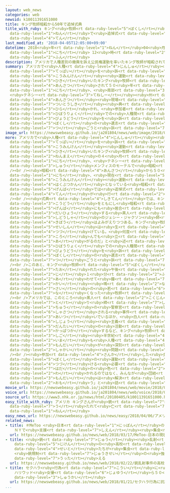 ```yaml
---
layout: web_news
categories: web
newsid: k10011391651000
title: キング牧師暗殺から50年で追悼式典
title_with_ruby: キング<ruby>牧師<rt data-ruby-level="5">ぼくし</rt></ruby><ruby>暗殺<rt data-ruby-level="4">あんさつ</rt></ruby>から50<ruby>年<rt
  data-ruby-level="1">ねん</rt></ruby>で<ruby>追悼式<rt data-ruby-level="7">ついとうしき</rt></ruby><ruby>典<rt
  data-ruby-level="4">てん</rt></ruby>
last_modified_at: '2018-04-05T12:05:00+09:00'
datetime: 2018<ruby>年<rt data-ruby-level="1">ねん</rt></ruby>04<ruby>月<rt data-ruby-level="1">がつ</rt></ruby>05<ruby>日<rt
  data-ruby-level="1">にち</rt></ruby> 12<ruby>時<rt data-ruby-level="2">じ</rt></ruby>05<ruby>分<rt
  data-ruby-level="2">ふん</rt></ruby>
description: アメリカで人種差別の撤廃を訴え公民権運動を率いたキング牧師が暗殺されて５０年となる４日、南部 テネシー州の暗殺現場で追悼式典が開かれ、参加者が、非暴力での人種間の平等を訴えたキング牧師の遺志を継ごうと訴えました。
summary: アメリカで<ruby>人種<rt data-ruby-level="4">じんしゅ</rt></ruby><ruby>差別<rt data-ruby-level="4">さべつ</rt></ruby>の<ruby>撤廃<rt
  data-ruby-level="7">てっぱい</rt></ruby>を<ruby>訴<rt data-ruby-level="7">うった</rt></ruby>え<ruby>公民権<rt
  data-ruby-level="6">こうみんけん</rt></ruby><ruby>運動<rt data-ruby-level="3">うんどう</rt></ruby>を<ruby>率<rt
  data-ruby-level="5">ひき</rt></ruby>いたキング<ruby>牧師<rt data-ruby-level="5">ぼくし</rt></ruby>が<ruby>暗殺<rt
  data-ruby-level="4">あんさつ</rt></ruby>されて５０<ruby>年<rt data-ruby-level="1">ねん</rt></ruby>となる４<ruby>日<rt
  data-ruby-level="1">にち</rt></ruby>、<ruby>南部<rt data-ruby-level="3">なんぶ</rt></ruby>
  <ruby>テネシー<rt data-ruby-level="3">てねしー</rt></ruby><ruby>州<rt data-ruby-level="3">しゅう</rt></ruby>の<ruby>暗殺<rt
  data-ruby-level="4">あんさつ</rt></ruby><ruby>現場<rt data-ruby-level="5">げんば</rt></ruby>で<ruby>追悼式<rt
  data-ruby-level="7">ついとうしき</rt></ruby><ruby>典<rt data-ruby-level="4">てん</rt></ruby>が<ruby>開<rt
  data-ruby-level="3">ひら</rt></ruby>かれ、<ruby>参加者<rt data-ruby-level="4">さんかしゃ</rt></ruby>が、<ruby>非暴力<rt
  data-ruby-level="5">ひぼうりょく</rt></ruby>での<ruby>人種間<rt data-ruby-level="4">じんしゅかん</rt></ruby>の<ruby>平等<rt
  data-ruby-level="3">びょうどう</rt></ruby>を<ruby>訴<rt data-ruby-level="7">うった</rt></ruby>えたキング<ruby>牧師<rt
  data-ruby-level="5">ぼくし</rt></ruby>の<ruby>遺志<rt data-ruby-level="6">いし</rt></ruby>を<ruby>継<rt
  data-ruby-level="7">つ</rt></ruby>ごうと<ruby>訴<rt data-ruby-level="7">うった</rt></ruby>えました。
image_url: https://newswebeasy.github.io/ja201804/news/web/image/2018/04/05/K10011391651_1804051225_1804051226_01_03.jpg
more: アメリカで<ruby>人種<rt data-ruby-level="4">じんしゅ</rt></ruby><ruby>差別<rt data-ruby-level="4">さべつ</rt></ruby>の<ruby>撤廃<rt
  data-ruby-level="7">てっぱい</rt></ruby>を<ruby>訴<rt data-ruby-level="7">うった</rt></ruby>え<ruby>公民権<rt
  data-ruby-level="6">こうみんけん</rt></ruby><ruby>運動<rt data-ruby-level="3">うんどう</rt></ruby>を<ruby>率<rt
  data-ruby-level="5">ひき</rt></ruby>いたキング<ruby>牧師<rt data-ruby-level="5">ぼくし</rt></ruby>は、５０<ruby>年前<rt
  data-ruby-level="2">ねんまえ</rt></ruby>の４<ruby>月<rt data-ruby-level="1">がつ</rt></ruby>４<ruby>日<rt
  data-ruby-level="1">にち</rt></ruby>、<ruby>テネシー<rt data-ruby-level="3">てねしー</rt></ruby><ruby>州<rt
  data-ruby-level="3">しゅう</rt></ruby>メンフィスのモーテルで<ruby>暗殺<rt data-ruby-level="4">あんさつ</rt></ruby>されました。<br
  /><br /><ruby>暗殺<rt data-ruby-level="4">あんさつ</rt></ruby>から５０<ruby>年<rt data-ruby-level="1">ねん</rt></ruby>となった４<ruby>日<rt
  data-ruby-level="1">にち</rt></ruby>、<ruby>現在<rt data-ruby-level="5">げんざい</rt></ruby>、<ruby>公民権<rt
  data-ruby-level="6">こうみんけん</rt></ruby><ruby>運動<rt data-ruby-level="3">うんどう</rt></ruby>の<ruby>博物館<rt
  data-ruby-level="4">はくぶつかん</rt></ruby>となっている<ruby>暗殺<rt data-ruby-level="4">あんさつ</rt></ruby><ruby>現場<rt
  data-ruby-level="5">げんば</rt></ruby>では<ruby>追悼式<rt data-ruby-level="7">ついとうしき</rt></ruby><ruby>典<rt
  data-ruby-level="4">てん</rt></ruby>が<ruby>行<rt data-ruby-level="2">おこな</rt></ruby>われました。<br
  /><br /><ruby>式典<rt data-ruby-level="4">しきてん</rt></ruby>では、キング<ruby>牧師<rt data-ruby-level="5">ぼくし</rt></ruby>と<ruby>行動<rt
  data-ruby-level="3">こうどう</rt></ruby>をともにし<ruby>暗殺<rt data-ruby-level="4">あんさつ</rt></ruby><ruby>現場<rt
  data-ruby-level="5">げんば</rt></ruby>にも<ruby>居合<rt data-ruby-level="5">いあ</rt></ruby>わせた、アメリカを<ruby>代表<rt
  data-ruby-level="3">だいひょう</rt></ruby>する<ruby>黒人<rt data-ruby-level="2">こくじん</rt></ruby><ruby>指導者<rt
  data-ruby-level="5">しどうしゃ</rt></ruby>のジェシー・ジャクソン<ruby>師<rt data-ruby-level="5">し</rt></ruby>が「<ruby>希望<rt
  data-ruby-level="4">きぼう</rt></ruby>はよみがえりつつある。キング<ruby>牧師<rt data-ruby-level="5">ぼくし</rt></ruby>の<ruby>精神<rt
  data-ruby-level="5">せいしん</rt></ruby>は<ruby>生<rt data-ruby-level="4">い</rt></ruby>き<ruby>続<rt
  data-ruby-level="4">つづ</rt></ruby>けている。<ruby>何度<rt data-ruby-level="3">なんど</rt></ruby><ruby>転<rt
  data-ruby-level="3">ころ</rt></ruby>んでも<ruby>立<rt data-ruby-level="1">た</rt></ruby>ち<ruby>上<rt
  data-ruby-level="1">あ</rt></ruby>がるのだ」と<ruby>述<rt data-ruby-level="5">の</rt></ruby>べ、<ruby>非暴力<rt
  data-ruby-level="5">ひぼうりょく</rt></ruby>での<ruby>人種間<rt data-ruby-level="4">じんしゅかん</rt></ruby>の<ruby>平等<rt
  data-ruby-level="3">びょうどう</rt></ruby>を<ruby>訴<rt data-ruby-level="7">うった</rt></ruby>えたキング<ruby>牧師<rt
  data-ruby-level="5">ぼくし</rt></ruby>の<ruby>遺志<rt data-ruby-level="6">いし</rt></ruby>を<ruby>継<rt
  data-ruby-level="7">つ</rt></ruby>ごうと<ruby>訴<rt data-ruby-level="7">うった</rt></ruby>えました。<br
  /><br />このあと、キング<ruby>牧師<rt data-ruby-level="5">ぼくし</rt></ruby>が<ruby>凶弾<rt data-ruby-level="7">きょうだん</rt></ruby>に<ruby>倒<rt
  data-ruby-level="7">たお</rt></ruby>れた<ruby>午後<rt data-ruby-level="2">ごご</rt></ruby>６<ruby>時<rt
  data-ruby-level="2">じ</rt></ruby>１<ruby>分<rt data-ruby-level="2">ふん</rt></ruby>に<ruby>合<rt
  data-ruby-level="2">あ</rt></ruby>わせて<ruby>鐘<rt data-ruby-level="7">かね</rt></ruby>が３９<ruby>回<rt
  data-ruby-level="2">かい</rt></ruby><ruby>鳴<rt data-ruby-level="2">な</rt></ruby>らされ、３９<ruby>歳<rt
  data-ruby-level="7">さい</rt></ruby>の<ruby>若<rt data-ruby-level="6">わか</rt></ruby>さで<ruby>亡<rt
  data-ruby-level="7">な</rt></ruby>くなった<ruby>牧師<rt data-ruby-level="5">ぼくし</rt></ruby>をしのびました。<br
  /><br />アメリカでは、このところ<ruby>黒人<rt data-ruby-level="2">こくじん</rt></ruby>が<ruby>取<rt
  data-ruby-level="7">と</rt></ruby>り<ruby>締<rt data-ruby-level="7">し</rt></ruby>まり<ruby>中<rt
  data-ruby-level="1">ちゅう</rt></ruby>の<ruby>警察官<rt data-ruby-level="6">けいさつかん</rt></ruby>に<ruby>射殺<rt
  data-ruby-level="6">しゃさつ</rt></ruby>される<ruby>事件<rt data-ruby-level="5">じけん</rt></ruby>が<ruby>相次<rt
  data-ruby-level="3">あいつ</rt></ruby>いでいるほか、<ruby>白人<rt data-ruby-level="1">はくじん</rt></ruby><ruby>至上<rt
  data-ruby-level="6">しじょう</rt></ruby><ruby>主義<rt data-ruby-level="5">しゅぎ</rt></ruby><ruby>団体<rt
  data-ruby-level="5">だんたい</rt></ruby>の<ruby>活動<rt data-ruby-level="3">かつどう</rt></ruby>が<ruby>活発化<rt
  data-ruby-level="3">かっぱつか</rt></ruby>するなど、キング<ruby>牧師<rt data-ruby-level="5">ぼくし</rt></ruby>の<ruby>死後<rt
  data-ruby-level="3">しご</rt></ruby><ruby>半世紀<rt data-ruby-level="4">はんせいき</rt></ruby>がたつ<ruby>今<rt
  data-ruby-level="2">いま</rt></ruby>も<ruby>人種<rt data-ruby-level="4">じんしゅ</rt></ruby>をめぐる<ruby>問題<rt
  data-ruby-level="3">もんだい</rt></ruby>が<ruby>深刻<rt data-ruby-level="6">しんこく</rt></ruby>な<ruby>社会<rt
  data-ruby-level="2">しゃかい</rt></ruby><ruby>問題<rt data-ruby-level="3">もんだい</rt></ruby>となっています。<br
  /><br /><ruby>参加<rt data-ruby-level="4">さんか</rt></ruby>した<ruby>女性<rt data-ruby-level="5">じょせい</rt></ruby>は「キング<ruby>牧師<rt
  data-ruby-level="5">ぼくし</rt></ruby>の<ruby>運動<rt data-ruby-level="3">うんどう</rt></ruby>を<ruby>続<rt
  data-ruby-level="4">つづ</rt></ruby>ける<ruby>必要<rt data-ruby-level="4">ひつよう</rt></ruby>がある。<ruby>肌<rt
  data-ruby-level="7">はだ</rt></ruby>の<ruby>色<rt data-ruby-level="2">いろ</rt></ruby>によって<ruby>分<rt
  data-ruby-level="2">わ</rt></ruby>かれるのではなく、みんなが<ruby>団結<rt data-ruby-level="5">だんけつ</rt></ruby>すれば<ruby>問題<rt
  data-ruby-level="3">もんだい</rt></ruby>は<ruby>解決<rt data-ruby-level="5">かいけつ</rt></ruby>すると<ruby>思<rt
  data-ruby-level="2">おも</rt></ruby>う」と<ruby>話<rt data-ruby-level="2">はな</rt></ruby>していました。
movie_url: https://newswebeasy.github.io/ja201804/news/web/movie/2018/04/05/k10011391651_201804051225_201804051225.mp4
voice_url: https://newswebeasy.github.io/ja201804/news/web/voice/2018/04/05/k10011391651_201804051225_201804051225.mp3
source_url: https://www3.nhk.or.jp/news/html/20180405/k10011391651000.html
easy_title_with_ruby: アメリカ キングさんが<ruby>銃<rt data-ruby-level="7">じゅう</rt></ruby>で<ruby>撃<rt
  data-ruby-level="7">う</rt></ruby>たれて<ruby>亡<rt data-ruby-level="7">な</rt></ruby>くなってから５０<ruby>年<rt
  data-ruby-level="1">ねん</rt></ruby>
easy_news_url: https://newswebeasy.github.io/news/easy/2018/04/06/アメリカ-キングさんが銃で撃たれて亡くなってから50年
related_news:
- title: ＃MeToo <ruby>日本<rt data-ruby-level="1">にっぽん</rt></ruby>の<ruby>現状<rt data-ruby-level="5">げんじょう</rt></ruby>は？
    ＮＹで<ruby>支援<rt data-ruby-level="7">しえん</rt></ruby><ruby>集会<rt data-ruby-level="3">しゅうかい</rt></ruby>
  url: https://newswebeasy.github.io/news/web/2018/03/17/MeToo-日本の現状は-NYで支援集会
- title: <ruby>銃<rt data-ruby-level="7">じゅう</rt></ruby><ruby>乱射<rt data-ruby-level="6">らんしゃ</rt></ruby><ruby>事件<rt
    data-ruby-level="5">じけん</rt></ruby>の<ruby>高校<rt data-ruby-level="2">こうこう</rt></ruby>の<ruby>生徒<rt
    data-ruby-level="4">せいと</rt></ruby>たちが<ruby>集会<rt data-ruby-level="3">しゅうかい</rt></ruby>
    <ruby>銃規制<rt data-ruby-level="7">じゅうきせい</rt></ruby>の<ruby>強化<rt data-ruby-level="3">きょうか</rt></ruby><ruby>訴<rt
    data-ruby-level="7">うった</rt></ruby>える
  url: https://newswebeasy.github.io/news/web/2018/02/22/銃乱射事件の高校の生徒たちが集会-銃規制の強化訴える
- title: セクハラ<ruby>行為<rt data-ruby-level="7">こうい</rt></ruby>に<ruby>抗議<rt data-ruby-level="7">こうぎ</rt></ruby>
    ハリウッド<ruby>女優<rt data-ruby-level="6">じょゆう</rt></ruby>ら５０<ruby>万人<rt data-ruby-level="2">まんにん</rt></ruby>がデモや<ruby>集会<rt
    data-ruby-level="3">しゅうかい</rt></ruby>
  url: https://newswebeasy.github.io/news/web/2018/01/21/セクハラ行為に抗議-ハリウッド女優ら50万人がデモや集会
...
```

